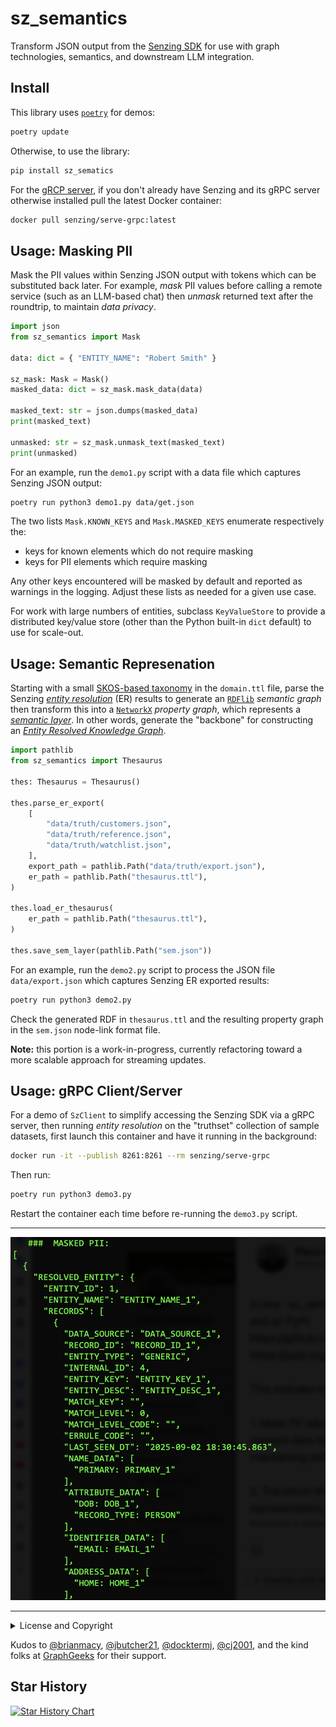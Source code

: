 # sz_semantics

Transform JSON output from the [Senzing SDK](https://senzing.com/docs/python/)
for use with graph technologies, semantics, and downstream LLM integration.


## Install

This library uses [`poetry`](https://python-poetry.org/docs/) for
demos:

```bash
poetry update
```

Otherwise, to use the library:

```bash
pip install sz_sematics
```

For the [gRCP server](https://github.com/senzing-garage/serve-grpc), 
if you don't already have Senzing and its gRPC server otherwise
installed pull the latest Docker container:

```bash
docker pull senzing/serve-grpc:latest
```


## Usage: Masking PII

Mask the PII values within Senzing JSON output with tokens which can
be substituted back later. For example, _mask_ PII values before
calling a remote service (such as an LLM-based chat) then _unmask_
returned text after the roundtrip, to maintain _data privacy_.

```python
import json
from sz_semantics import Mask

data: dict = { "ENTITY_NAME": "Robert Smith" }

sz_mask: Mask = Mask()
masked_data: dict = sz_mask.mask_data(data)

masked_text: str = json.dumps(masked_data)
print(masked_text)

unmasked: str = sz_mask.unmask_text(masked_text)
print(unmasked)
```

For an example, run the `demo1.py` script with a data file which
captures Senzing JSON output:

```bash
poetry run python3 demo1.py data/get.json
```

The two lists `Mask.KNOWN_KEYS` and `Mask.MASKED_KEYS` enumerate
respectively the:

  * keys for known elements which do not require masking
  * keys for PII elements which require masking

Any other keys encountered will be masked by default and reported as
warnings in the logging. Adjust these lists as needed for a given use
case.

For work with large numbers of entities, subclass `KeyValueStore` to
provide a distributed key/value store (other than the Python built-in
`dict` default) to use for scale-out.


## Usage: Semantic Represenation

Starting with a small [SKOS-based taxonomy](https://www.w3.org/2004/02/skos/)
in the `domain.ttl` file, parse the Senzing
[_entity resolution_](https://senzing.com/what-is-entity-resolution/)
(ER) results to generate an 
[`RDFlib`](https://rdflib.readthedocs.io/) _semantic graph_
then transform this into a 
[`NetworkX`](https://networkx.org/) _property graph_, which represents a 
[_semantic layer_](https://enterprise-knowledge.com/what-is-a-semantic-layer-components-and-enterprise-applications/).
In other words, generate the "backbone" for constructing an
[_Entity Resolved Knowledge Graph_](https://senzing.com/entity-resolved-knowledge-graphs/).

```python
import pathlib
from sz_semantics import Thesaurus

thes: Thesaurus = Thesaurus()

thes.parse_er_export(
    [
        "data/truth/customers.json",
        "data/truth/reference.json",
        "data/truth/watchlist.json",
    ],
    export_path = pathlib.Path("data/truth/export.json"),
    er_path = pathlib.Path("thesaurus.ttl"),
)

thes.load_er_thesaurus(
    er_path = pathlib.Path("thesaurus.ttl"),
)

thes.save_sem_layer(pathlib.Path("sem.json"))
```

For an example, run the `demo2.py` script to process the JSON file
`data/export.json` which captures Senzing ER exported results:

```bash
poetry run python3 demo2.py
```

Check the generated RDF in `thesaurus.ttl` and the resulting property
graph in the `sem.json` node-link format file.

**Note:** this portion is a work-in-progress, currently refactoring
toward a more scalable approach for streaming updates.


## Usage: gRPC Client/Server

For a demo of `SzClient` to simplify accessing the Senzing SDK via a
gRPC server, then running _entity resolution_ on the "truthset"
collection of sample datasets, first launch this container and have it
running in the background:

```bash
docker run -it --publish 8261:8261 --rm senzing/serve-grpc
```

Then run:

```bash
poetry run python3 demo3.py
```

Restart the container each time before re-running the `demo3.py`
script.

---

![](./assets/mask.png)

---

<details>
  <summary>License and Copyright</summary>

Source code for `sz_semantics` plus any logo, documentation, and
examples have an [MIT license](https://spdx.org/licenses/MIT.html)
which is succinct and simplifies use in commercial applications.

All materials herein are Copyright © 2025 Senzing, Inc.
</details>

Kudos to 
[@brianmacy](https://github.com/brianmacy),
[@jbutcher21](https://github.com/jbutcher21),
[@docktermj](https://github.com/docktermj),
[@cj2001](https://github.com/cj2001),
and the kind folks at [GraphGeeks](https://graphgeeks.org/) for their support.
</details>


## Star History

[![Star History Chart](https://api.star-history.com/svg?repos=senzing-garage/sz-semantics&type=Date)](https://star-history.com/#senzing-garage/sz-semantics&Date)
